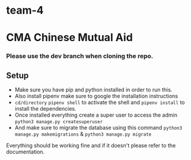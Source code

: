 # team-4
# CMA Chinese Mutual Aid

### Please use the dev branch when cloning the repo.

## Setup

- Make sure you have pip and python installed in order to run this.
- Also install pipenv make sure to google the installation instructions
- `cd/directory` `pipenv shell` to activate the shell and `pipenv install` to install the dependencies.
- Once installed everything create a super user to access the admin `python3 manage.py createsuperuser`
- And make sure to migrate the database using this command `python3 manage.py makemigrations` & `python3 manage.py migrate`

Everything should be working fine and if it doesn't please refer to the documentation.
